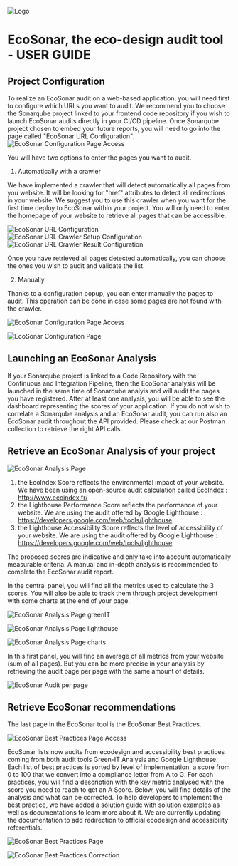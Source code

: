![Logo](./images/ecosonar-logo.webp)

# EcoSonar, the eco-design audit tool - USER GUIDE

## Project Configuration

To realize an EcoSonar audit on a web-based application, you will need first to configure which URLs you want to audit.
We recommend you to choose the Sonarqube project linked to your frontend code repository if you wish to launch EcoSonar audits directly in your CI/CD pipeline.
Once Sonarqube project chosen to embed your future reports, you will need to go into the page called "EcoSonar URL Configuration".
![EcoSonar Configuration Page Access](./images/ecosonar-configuration-page.webp)

You will have two options to enter the pages you want to audit.

1. Automatically with a crawler

We have implemented a crawler that will detect automatically all pages from you website. It will be looking for "href" attributes to detect all redirections in your website. We suggest you to use this crawler when you want for the first time deploy to EcoSonar within your project. You will only need to enter the homepage of your website to retrieve all pages that can be accessible.

![EcoSonar URL Configuration](./images/ecosonar-url-configuration.webp)
![EcoSonar URL Crawler Setup Configuration](./images/ecosonar-url-crawler-setup.webp)
![EcoSonar URL Crawler Result Configuration](./images/ecosonar-url-crawler-result.webp)

Once you have retrieved all pages detected automatically, you can choose the ones you wish to audit and validate the list.

2. Manually

Thanks to a configuration popup, you can enter manually the pages to audit. This operation can be done in case some pages are not found with the crawler.

![EcoSonar Configuration Page Access](./images/ecosonar-add-page.webp)

![EcoSonar Configuration Page](./images/ecosonar-configure-urls.webp)

## Launching an EcoSonar Analysis

If your Sonarqube project is linked to a Code Repository with the Continuous and Integration Pipeline, then the EcoSonar analysis will be launched in the same time of Sonarqube analyis and will audit the pages you have registered. After at least one analysis, you will be able to see the dashboard representing the scores of your application.
If you do not wish to correlate a Sonarqube analysis and an EcoSonar audit, you can run also an EcoSonar audit throughout the API provided. Please check at our Postman collection to retrieve the right API calls.

## Retrieve an EcoSonar Analysis of your project

![EcoSonar Analysis Page](./images/ecosonar-analyis-access.webp)

1. the EcoIndex Score reflects the environmental impact of your website. We have been using an open-source audit calculation called EcoIndex : http://www.ecoindex.fr/
2. the Lighthouse Performance Score reflects the performance of your website. We are using the audit offered by Google Lighthouse : https://developers.google.com/web/tools/lighthouse
3. the Lighthouse Accessibility Score reflects the level of accessibility of your website. We are using the audit offered by Google Lighthouse : https://developers.google.com/web/tools/lighthouse

The proposed scores are indicative and only take into account automatically measurable criteria. A manual and in-depth analysis is recommended to complete the EcoSonar audit report.

In the central panel, you will find all the metrics used to calculate the 3 scores. You will also be able to track them through project development with some charts at the end of your page.

![EcoSonar Analysis Page greenIT](./images/ecosonar-analyis-greenit.webp)

![EcoSonar Analysis Page lighthouse](./images/ecosonar-analyis-lighthouse.webp)

![EcoSonar Analysis Page charts](./images/ecosonar-analyis-charts.webp)


In this first panel, you will find an average of all metrics from your website (sum of all pages). But you can be more precise in your analysis by retrieving the audit page per page with the same amount of details.

![EcoSonar Audit per page](./images/ecosonar-audit-per-page.webp)

## Retrieve EcoSonar recommendations 

The last page in the EcoSonar tool is the EcoSonar Best Practices.

![EcoSonar Best Practices Page Access](./images/ecosonar-best-practices-access.webp)

EcoSonar lists now audits from ecodesign and accessibility best practices coming from both audit tools Green-IT Analysis and Google Lighthouse. Each list of best practices is sorted by level of implementation, a score from 0 to 100 that we convert into a compliance letter from A to G. For each practices, you will find a description with the key metric analysed with the score you need to reach to get an A Score. Below, you will find details of the analysis and what can be corrected. To help developers to implement the best practice, we have added a solution guide with solution examples as well as documentations to learn more about it. We are currently updating the documentation to add redirection to official ecodesign and accessibility referentials.

![EcoSonar Best Practices Page](./images/ecosonar-best-practices.webp)

![EcoSonar Best Practices Correction](./images/ecosonar-best-practices-correction.webp)